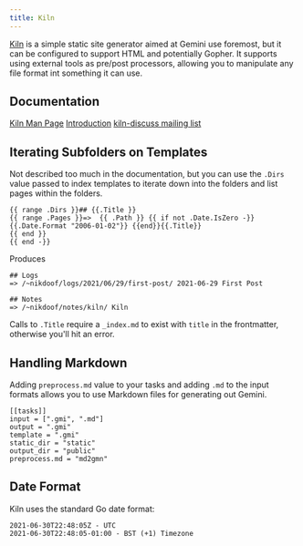 ```yaml
---
title: Kiln
---
```


[Kiln](https://git.sr.ht/~adnano/kiln) is a simple static site generator aimed at Gemini use foremost, but it can be configured to support HTML and potentially Gopher. It supports using external tools as pre/post processors, allowing you to manipulate any file format int something it can use.

## Documentation

[Kiln Man Page](https://git.sr.ht/~adnano/kiln/tree/master/item/docs/kiln.1.scd)
[Introduction](https://kiln.adnano.co)
[kiln-discuss mailing list](https://lists.sr.ht/~adnano/kiln-discuss)

## Iterating Subfolders on Templates

Not described too much in the documentation, but you can use the `.Dirs` value passed to index templates to iterate down into the folders and list pages within the folders. 

```
{{ range .Dirs }}## {{.Title }}
{{ range .Pages }}=>  {{ .Path }} {{ if not .Date.IsZero -}}
{{.Date.Format "2006-01-02"}} {{end}}{{.Title}}
{{ end }}
{{ end -}}
```

Produces

```
## Logs
=> /~nikdoof/logs/2021/06/29/first-post/ 2021-06-29 First Post

## Notes
=> /~nikdoof/notes/kiln/ Kiln
```

Calls to `.Title` require a `_index.md` to exist with `title` in the frontmatter, otherwise you'll hit an error.

## Handling Markdown

Adding `preprocess.md` value to your tasks and adding `.md` to the input formats allows you to use Markdown files for generating out Gemini. 

```
[[tasks]]
input = [".gmi", ".md"]
output = ".gmi"
template = ".gmi"
static_dir = "static"
output_dir = "public"
preprocess.md = "md2gmn"
```

## Date Format

Kiln uses the standard Go date format:

```
2021-06-30T22:48:05Z - UTC
2021-06-30T22:48:05-01:00 - BST (+1) Timezone
```